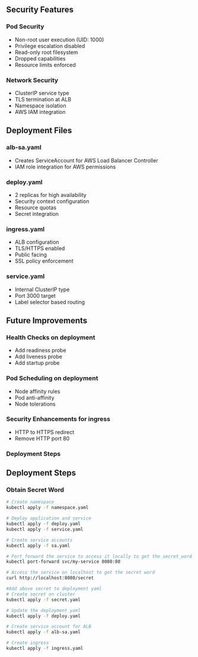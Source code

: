 ## Security Features

### Pod Security
- Non-root user execution (UID: 1000)
- Privilege escalation disabled
- Read-only root filesystem
- Dropped capabilities
- Resource limits enforced

### Network Security
- ClusterIP service type
- TLS termination at ALB
- Namespace isolation
- AWS IAM integration

## Deployment Files

### alb-sa.yaml
- Creates ServiceAccount for AWS Load Balancer Controller
- IAM role integration for AWS permissions

### deploy.yaml
- 2 replicas for high availability
- Security context configuration
- Resource quotas
- Secret integration

### ingress.yaml
- ALB configuration
- TLS/HTTPS enabled
- Public facing
- SSL policy enforcement

### service.yaml
- Internal ClusterIP type
- Port 3000 target
- Label selector based routing

## Future Improvements

### Health Checks on deployment
- Add readiness probe
- Add liveness probe
- Add startup probe

### Pod Scheduling on deployment
- Node affinity rules
- Pod anti-affinity 
- Node tolerations

### Security Enhancements for ingress
- HTTP to HTTPS redirect
- Remove HTTP port 80

### Deployment Steps


## Deployment Steps

### Obtain Secret Word
```bash
# Create namespace
kubectl apply -f namespace.yaml

# Deploy application and service
kubectl apply -f deploy.yaml
kubectl apply -f service.yaml

# Create service accounts
kubectl apply -f sa.yaml

# Port forward the service to access it locally to get the secret_word
kubectl port-forward svc/my-service 8080:80

# Access the service on localhost to get the secret word
curl http://localhost:8080/secret

#Add above secret to deployment yaml
# Create secret on cluster
kubectl apply -f secret.yaml

# Update the deployment yaml 
kubectl apply -f deploy.yaml

# Create service account for ALB
kubectl apply -f alb-sa.yaml

# Create ingress
kubectl apply -f ingress.yaml
```

